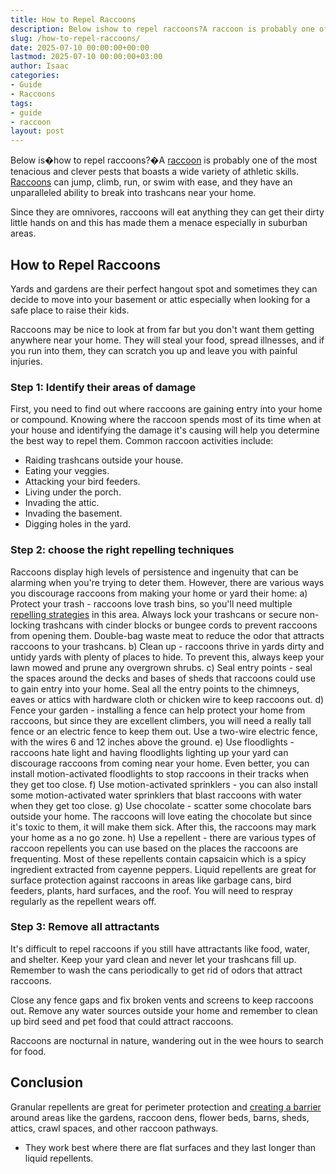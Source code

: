```yaml
---
title: How to Repel Raccoons
description: Below ishow to repel raccoons?A raccoon is probably one of the most tenacious and clever pests that boasts a wide variety of athletic skills. Raccoons can...
slug: /how-to-repel-raccoons/
date: 2025-07-10 00:00:00+00:00
lastmod: 2025-07-10 00:00:00+03:00
author: Isaac
categories:
- Guide
- Raccoons
tags:
- guide
- raccoon
layout: post
---
```

Below is�how to repel raccoons?�A [raccoon](https://pestpolicy.com/how-to-get-rid-of-raccoons/) is probably one of the most tenacious and clever pests that boasts a wide variety of athletic skills.
[Raccoons](https://en.wikipedia.org/wiki/Raccoon)
can jump, climb, run, or swim with ease, and they have an unparalleled ability to break into trashcans near your home.

Since they are omnivores, raccoons will eat anything they can get their dirty little hands on and this has made them a menace especially in suburban areas.
## How to Repel Raccoons
Yards and gardens are their perfect hangout spot and sometimes they can decide to move into your basement or attic especially when looking for a safe place to raise their kids.

Raccoons may be nice to look at from far but you don't want them getting anywhere near your home. They will steal your food, spread illnesses, and if you run into them, they can scratch you up and leave you with painful injuries.
### Step 1: Identify their areas of damage
First, you need to find out where raccoons are gaining entry into your home or compound. Knowing where the raccoon spends most of its time when at your house and identifying the damage it's causing will help you determine the best way to repel them. Common raccoon activities include:
- Raiding trashcans outside your house.
- Eating your veggies.
- Attacking your bird feeders.
- Living under the porch.
- Invading the attic.
- Invading the basement.
- Digging holes in the yard.
### Step 2: choose the right repelling techniques
Raccoons display high levels of persistence and ingenuity that can be alarming when you're trying to deter them. However, there are various ways you discourage raccoons from making your home or yard their home:
a) Protect your trash - raccoons love trash bins, so you'll need multiple
[repelling strategies](https://pestpolicy.com/what-smells-do-raccoons-hate/)
in this area.
Always lock your trashcans or secure non-locking trashcans with cinder blocks or bungee cords to prevent raccoons from opening them. Double-bag waste meat to reduce the odor that attracts raccoons to your trashcans.
b) Clean up - raccoons thrive in yards dirty and untidy yards with plenty of places to hide. To prevent this, always keep your lawn mowed and prune any overgrown shrubs.
c) Seal entry points - seal the spaces around the decks and bases of sheds that raccoons could use to gain entry into your home. Seal all the entry points to the chimneys, eaves or attics with hardware cloth or chicken wire to keep raccoons out.
d) Fence your garden - installing a fence can help protect your home from raccoons, but since they are excellent climbers, you will need a really tall fence or an electric fence to keep them out. Use a two-wire electric fence, with the wires 6 and 12 inches above the ground.
e) Use floodlights - raccoons hate light and having floodlights lighting up your yard can discourage raccoons from coming near your home. Even better, you can install motion-activated floodlights to stop raccoons in their tracks when they get too close.
f) Use motion-activated sprinklers - you can also install some motion-activated water sprinklers that blast raccoons with water when they get too close.
g) Use chocolate - scatter some chocolate bars outside your home. The raccoons will love eating the chocolate but since it's toxic to them, it will make them sick. After this, the raccoons may mark your home as a no go zone.
h) Use a repellent - there are various types of raccoon repellents you can use based on the places the raccoons are frequenting. Most of these repellents contain capsaicin which is a spicy ingredient extracted from cayenne peppers.
Liquid repellents are great for surface protection against raccoons in areas like garbage cans, bird feeders, plants, hard surfaces, and the roof. You will need to respray regularly as the repellent wears off.
### Step 3: Remove all attractants
It's difficult to repel raccoons if you still have attractants like food, water, and shelter. Keep your yard clean and never let your trashcans fill up. Remember to wash the cans periodically to get rid of odors that attract raccoons.

Close any fence gaps and fix broken vents and screens to keep raccoons out. Remove any water sources outside your home and remember to clean up bird seed and pet food that could attract raccoons.

Raccoons are nocturnal in nature, wandering out in the wee hours to search for food.
## Conclusion
Granular repellents are great for perimeter protection and
[creating a barrier](https://pestpolicy.com/how-to-get-rid-of-raccoons/)
around areas like the gardens, raccoon dens, flower beds, barns, sheds, attics, crawl spaces, and other raccoon pathways.
- They work best where there are flat surfaces and they last longer than liquid repellents.